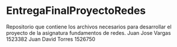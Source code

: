 # EntregaFinalProyectoRedes
Repositorio que contiene los archivos necesarios para desarrollar el proyecto de la asignatura fundamentos de redes. 
Juan Jose Vargas 1523382 
Juan David Torres 1526750
